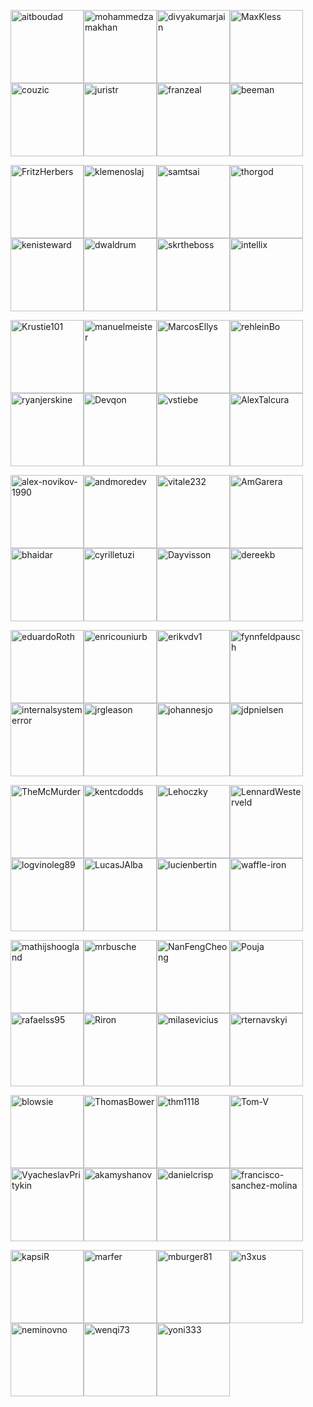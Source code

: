 [<img alt="aitboudad" src="https://avatars.githubusercontent.com/u/1753742?v=4&s=117" width="117">](https://github.com/aitboudad)[<img alt="mohammedzamakhan" src="https://avatars.githubusercontent.com/u/2327532?v=4&s=117" width="117">](https://github.com/mohammedzamakhan)[<img alt="divyakumarjain" src="https://avatars.githubusercontent.com/u/2039134?v=4&s=117" width="117">](https://github.com/divyakumarjain)[<img alt="MaxKless" src="https://avatars.githubusercontent.com/u/34165455?v=4&s=117" width="117">](https://github.com/MaxKless)[<img alt="couzic" src="https://avatars.githubusercontent.com/u/1380322?v=4&s=117" width="117">](https://github.com/couzic)[<img alt="juristr" src="https://avatars.githubusercontent.com/u/542458?v=4&s=117" width="117">](https://github.com/juristr)[<img alt="franzeal" src="https://avatars.githubusercontent.com/u/7455769?v=4&s=117" width="117">](https://github.com/franzeal)[<img alt="beeman" src="https://avatars.githubusercontent.com/u/36491?v=4&s=117" width="117">](https://github.com/beeman)

[<img alt="FritzHerbers" src="https://avatars.githubusercontent.com/u/10029682?v=4&s=117" width="117">](https://github.com/FritzHerbers)[<img alt="klemenoslaj" src="https://avatars.githubusercontent.com/u/7548247?v=4&s=117" width="117">](https://github.com/klemenoslaj)[<img alt="samtsai" src="https://avatars.githubusercontent.com/u/225526?v=4&s=117" width="117">](https://github.com/samtsai)[<img alt="thorgod" src="https://avatars.githubusercontent.com/u/13910170?v=4&s=117" width="117">](https://github.com/thorgod)[<img alt="kenisteward" src="https://avatars.githubusercontent.com/u/12831669?v=4&s=117" width="117">](https://github.com/kenisteward)[<img alt="dwaldrum" src="https://avatars.githubusercontent.com/u/386721?v=4&s=117" width="117">](https://github.com/dwaldrum)[<img alt="skrtheboss" src="https://avatars.githubusercontent.com/u/10209728?v=4&s=117" width="117">](https://github.com/skrtheboss)[<img alt="intellix" src="https://avatars.githubusercontent.com/u/1162531?v=4&s=117" width="117">](https://github.com/intellix)

[<img alt="Krustie101" src="https://avatars.githubusercontent.com/u/1636728?v=4&s=117" width="117">](https://github.com/Krustie101)[<img alt="manuelmeister" src="https://avatars.githubusercontent.com/u/3001985?v=4&s=117" width="117">](https://github.com/manuelmeister)[<img alt="MarcosEllys" src="https://avatars.githubusercontent.com/u/6751242?v=4&s=117" width="117">](https://github.com/MarcosEllys)[<img alt="rehleinBo" src="https://avatars.githubusercontent.com/u/7338819?v=4&s=117" width="117">](https://github.com/rehleinBo)[<img alt="ryanjerskine" src="https://avatars.githubusercontent.com/u/5464778?v=4&s=117" width="117">](https://github.com/ryanjerskine)[<img alt="Devqon" src="https://avatars.githubusercontent.com/u/9316480?v=4&s=117" width="117">](https://github.com/Devqon)[<img alt="vstiebe" src="https://avatars.githubusercontent.com/u/13326475?v=4&s=117" width="117">](https://github.com/vstiebe)[<img alt="AlexTalcura" src="https://avatars.githubusercontent.com/u/20095773?v=4&s=117" width="117">](https://github.com/AlexTalcura)

[<img alt="alex-novikov-1990" src="https://avatars.githubusercontent.com/u/6377930?v=4&s=117" width="117">](https://github.com/alex-novikov-1990)[<img alt="andmoredev" src="https://avatars.githubusercontent.com/u/33256364?v=4&s=117" width="117">](https://github.com/andmoredev)[<img alt="vitale232" src="https://avatars.githubusercontent.com/u/8504254?v=4&s=117" width="117">](https://github.com/vitale232)[<img alt="AmGarera" src="https://avatars.githubusercontent.com/u/6021169?v=4&s=117" width="117">](https://github.com/AmGarera)[<img alt="bhaidar" src="https://avatars.githubusercontent.com/u/1163421?v=4&s=117" width="117">](https://github.com/bhaidar)[<img alt="cyrilletuzi" src="https://avatars.githubusercontent.com/u/555867?v=4&s=117" width="117">](https://github.com/cyrilletuzi)[<img alt="Dayvisson" src="https://avatars.githubusercontent.com/u/12189515?v=4&s=117" width="117">](https://github.com/Dayvisson)[<img alt="dereekb" src="https://avatars.githubusercontent.com/u/3586580?v=4&s=117" width="117">](https://github.com/dereekb)

[<img alt="eduardoRoth" src="https://avatars.githubusercontent.com/u/5419161?v=4&s=117" width="117">](https://github.com/eduardoRoth)[<img alt="enricouniurb" src="https://avatars.githubusercontent.com/u/38656571?v=4&s=117" width="117">](https://github.com/enricouniurb)[<img alt="erikvdv1" src="https://avatars.githubusercontent.com/u/2014802?v=4&s=117" width="117">](https://github.com/erikvdv1)[<img alt="fynnfeldpausch" src="https://avatars.githubusercontent.com/u/1246913?v=4&s=117" width="117">](https://github.com/fynnfeldpausch)[<img alt="internalsystemerror" src="https://avatars.githubusercontent.com/u/1626298?v=4&s=117" width="117">](https://github.com/internalsystemerror)[<img alt="jrgleason" src="https://avatars.githubusercontent.com/u/1319151?v=4&s=117" width="117">](https://github.com/jrgleason)[<img alt="johannesjo" src="https://avatars.githubusercontent.com/u/1456265?v=4&s=117" width="117">](https://github.com/johannesjo)[<img alt="jdpnielsen" src="https://avatars.githubusercontent.com/u/8746698?v=4&s=117" width="117">](https://github.com/jdpnielsen)

[<img alt="TheMcMurder" src="https://avatars.githubusercontent.com/u/3059715?v=4&s=117" width="117">](https://github.com/TheMcMurder)[<img alt="kentcdodds" src="https://avatars.githubusercontent.com/u/1500684?v=4&s=117" width="117">](https://github.com/kentcdodds)[<img alt="Lehoczky" src="https://avatars.githubusercontent.com/u/31937175?v=4&s=117" width="117">](https://github.com/Lehoczky)[<img alt="LennardWesterveld" src="https://avatars.githubusercontent.com/u/1076589?v=4&s=117" width="117">](https://github.com/LennardWesterveld)[<img alt="logvinoleg89" src="https://avatars.githubusercontent.com/u/12018303?v=4&s=117" width="117">](https://github.com/logvinoleg89)[<img alt="LucasJAlba" src="https://avatars.githubusercontent.com/u/2780076?v=4&s=117" width="117">](https://github.com/LucasJAlba)[<img alt="lucienbertin" src="https://avatars.githubusercontent.com/u/10089239?v=4&s=117" width="117">](https://github.com/lucienbertin)[<img alt="waffle-iron" src="https://avatars.githubusercontent.com/u/6912981?v=4&s=117" width="117">](https://github.com/waffle-iron)

[<img alt="mathijshoogland" src="https://avatars.githubusercontent.com/u/7372934?v=4&s=117" width="117">](https://github.com/mathijshoogland)[<img alt="mrbusche" src="https://avatars.githubusercontent.com/u/792378?v=4&s=117" width="117">](https://github.com/mrbusche)[<img alt="NanFengCheong" src="https://avatars.githubusercontent.com/u/7321833?v=4&s=117" width="117">](https://github.com/NanFengCheong)[<img alt="Pouja" src="https://avatars.githubusercontent.com/u/2385144?v=4&s=117" width="117">](https://github.com/Pouja)[<img alt="rafaelss95" src="https://avatars.githubusercontent.com/u/11965907?v=4&s=117" width="117">](https://github.com/rafaelss95)[<img alt="Riron" src="https://avatars.githubusercontent.com/u/5145523?v=4&s=117" width="117">](https://github.com/Riron)[<img alt="milasevicius" src="https://avatars.githubusercontent.com/u/1790265?v=4&s=117" width="117">](https://github.com/milasevicius)[<img alt="rternavskyi" src="https://avatars.githubusercontent.com/u/26190424?v=4&s=117" width="117">](https://github.com/rternavskyi)

[<img alt="blowsie" src="https://avatars.githubusercontent.com/u/308572?v=4&s=117" width="117">](https://github.com/blowsie)[<img alt="ThomasBower" src="https://avatars.githubusercontent.com/u/295527?v=4&s=117" width="117">](https://github.com/ThomasBower)[<img alt="thm1118" src="https://avatars.githubusercontent.com/u/3632180?v=4&s=117" width="117">](https://github.com/thm1118)[<img alt="Tom-V" src="https://avatars.githubusercontent.com/u/322654?v=4&s=117" width="117">](https://github.com/Tom-V)[<img alt="VyacheslavPritykin" src="https://avatars.githubusercontent.com/u/819457?v=4&s=117" width="117">](https://github.com/VyacheslavPritykin)[<img alt="akamyshanov" src="https://avatars.githubusercontent.com/u/1358330?v=4&s=117" width="117">](https://github.com/akamyshanov)[<img alt="danielcrisp" src="https://avatars.githubusercontent.com/u/1104814?v=4&s=117" width="117">](https://github.com/danielcrisp)[<img alt="francisco-sanchez-molina" src="https://avatars.githubusercontent.com/u/9049706?v=4&s=117" width="117">](https://github.com/francisco-sanchez-molina)

[<img alt="kapsiR" src="https://avatars.githubusercontent.com/u/7165033?v=4&s=117" width="117">](https://github.com/kapsiR)[<img alt="marfer" src="https://avatars.githubusercontent.com/u/1127166?v=4&s=117" width="117">](https://github.com/marfer)[<img alt="mburger81" src="https://avatars.githubusercontent.com/u/3778892?v=4&s=117" width="117">](https://github.com/mburger81)[<img alt="n3xus" src="https://avatars.githubusercontent.com/u/510213?v=4&s=117" width="117">](https://github.com/n3xus)[<img alt="neminovno" src="https://avatars.githubusercontent.com/u/1468887?v=4&s=117" width="117">](https://github.com/neminovno)[<img alt="wenqi73" src="https://avatars.githubusercontent.com/u/23337087?v=4&s=117" width="117">](https://github.com/wenqi73)[<img alt="yoni333" src="https://avatars.githubusercontent.com/u/19931760?v=4&s=117" width="117">](https://github.com/yoni333)


